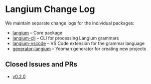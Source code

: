 # Langium Change Log

We maintain separate change logs for the individual packages:

 * [langium](./packages/langium/CHANGELOG.md) &ndash; Core package
 * [langium-cli](./packages/langium-cli/CHANGELOG.md) &ndash; CLI for processing Langium grammars
 * [langium-vscode](./packages/langium/CHANGELOG.md) &ndash; VS Code extension for the grammar language
 * [generator-langium](./packages/langium/CHANGELOG.md) &ndash; Yeoman generator for creating new projects

## Closed Issues and PRs

 * [v0.2.0](https://github.com/langium/langium/milestone/1?closed=1)
